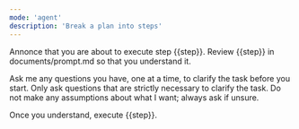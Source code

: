 ```yaml
---
mode: 'agent'
description: 'Break a plan into steps'
---
```

Annonce that you are about to execute step {{step}}.
Review {{step}} in documents/prompt.md so that you understand it.

Ask me any questions you have, one at a time, to clarify the task before you start. Only ask questions that are strictly necessary to clarify the task. Do not make any assumptions about what I want; always ask if unsure.

Once you understand, execute {{step}}.